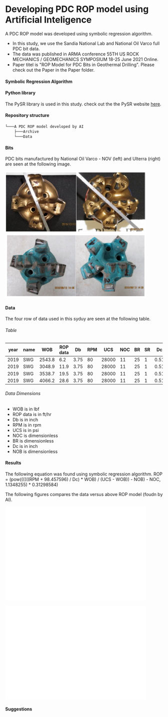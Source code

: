 # Developing PDC ROP model using Artificial Inteligence

A PDC ROP model was developed using symbolic regression algorithm. 

* In this study, we use the Sandia National Lab and National Oil Varco full PDC bit data.
* The data was published in ARMA conference 55TH US ROCK MECHANICS / GEOMECHANICS SYMPOSIUM 18-25 June 2021 Online.
* Paper titel is "ROP Model for PDC Bits in Geothermal Drilling". Please check out the Paper in the Paper folder.

#### Symbolic Regression Algorithm




#### Python library

The PySR library is used in this study. check out the the PySR website [here](https://pysr.readthedocs.io/en/latest/docs/getting-started/).


#### Repository structure

```
└───A PDC ROP model developed by AI
    ├───Archive
    └───Data
```

#### Bits 


PDC bits manufactured by National Oil Varco - NOV (left) and Ulterra (right) are seen at the following image.
<p align="left">
  <img  width="450" src="Images/NOV_bits.PNG" >
  <img  width="450" src="Images/Ulterra_bits.PNG" >
</p>

#### Data
The four row of data used in this syduy are seen at the following table.

###### Table

|   year | name       |     WOB |   ROP data |   Db |   RPM |   UCS |   NOC |   BR |   SR |   Dc |   NOB |
|--------|------------|---------|------------|------|-------|-------|-------|------|------|------|-------|
|   2019 | SWG        | 2543.8  |    6.2     | 3.75 |    80 | 28000 |    11 |   25 |    1 | 0.51 |     4 |
|   2019 | SWG        | 3048.9  |   11.9     | 3.75 |    80 | 28000 |    11 |   25 |    1 | 0.51 |     4 |
|   2019 | SWG        | 3538.7  |   19.5     | 3.75 |    80 | 28000 |    11 |   25 |    1 | 0.51 |     4 |
|   2019 | SWG        | 4066.2  |   28.6     | 3.75 |    80 | 28000 |    11 |   25 |    1 | 0.51 |     4 |

###### Data Dimensions

* WOB is in lbf
* ROP data is in ft/hr
* Db is in inch
* RPM is in rpm
* UCS is in psi
* NOC is dimensionless
* BR is dimensionless
* Dc is in inch
* NOB is dimensionless

#### Results

The following equation was found using symbolic regression algorithm.
ROP = (pow((((((RPM + 98.457596) / Dc) * WOB) / (UCS - WOB)) - NOB) - NOC, 1.1348255) * 0.31298584)

The following figures compares the data versus above ROP model (foudn by AI).

<p align="left">
  <img  width="450" src="Figures/Comparison between PDC ROP Model found by AI and ROP DATA.png" >
</p>

<p align="left">
  <img  width="450" src="Figures/ModelvsData.png" >
</p>


#### Suggestions

